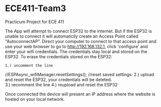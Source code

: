 # ECE411-Team3
Practicum Project for ECE 411


The App will attempt to connect ESP32 to the internet.  But if the ESP32 is unable to connect it will automaticlly create an Access Point called "AutoconnectAP".
Direct your computer to connect to that access point and use your web browser to go to http://192.168.132.1, click 'configure' and enter your wifi credentials.  The credentials stay local and stored on the ESP32.
To erase the credentials stored on the ESP32:

    1.) uncomment the line
  //ESPAsync_wifiManager.resetSettings();   //reset saved settings:
    2.) upload and reset the ESP32, your credentials will be deleted.  
    3.) recomment the line
    4.) reupload and reset the ESP32

Once connected the device will present an IP address where the website is hosted on your local network.



